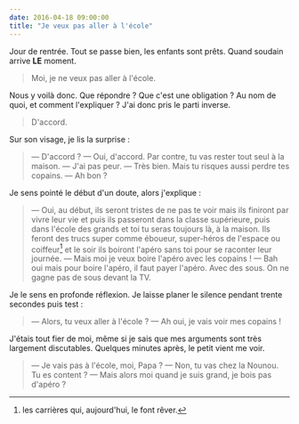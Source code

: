 ```yaml
---
date: 2016-04-18 09:00:00
title: "Je veux pas aller à l'école"
---
```


Jour de rentrée. Tout se passe bien, les enfants sont prêts. Quand soudain arrive **LE** moment.

> Moi, je ne veux pas aller à l'école.

<!-- more -->

Nous y voilà donc. Que répondre ? Que c'est une obligation ? Au nom de quoi, et comment l'expliquer ? J'ai donc pris le parti inverse.

> D'accord.

Sur son visage, je lis la surprise :

> — D'accord ?
> — Oui, d'accord. Par contre, tu vas rester tout seul à la maison.
> — J'ai pas peur.
> — Très bien. Mais tu risques aussi perdre tes copains.
> — Ah bon ?

Je sens pointé le début d'un doute, alors j'explique :

> — Oui, au début, ils seront tristes de ne pas te voir mais ils finiront par vivre leur vie et puis ils passeront dans la classe supérieure, puis dans l'école des grands et toi tu seras toujours là, à la maison. Ils feront des trucs super comme éboueur, super-héros de l'espace ou coiffeur[^1] et le soir ils boiront l'apéro sans toi pour se raconter leur journée.
> — Mais moi je veux boire l'apéro avec les copains !
> — Bah oui mais pour boire l'apéro, il faut payer l'apéro. Avec des sous. On ne gagne pas de sous devant la TV.

Je le sens en profonde réflexion. Je laisse planer le silence pendant trente secondes puis test :

> — Alors, tu veux aller à l'école ?
> — Ah oui, je vais voir mes copains !

J'étais tout fier de moi, même si je sais que mes arguments sont très largement discutables. Quelques minutes après, le petit vient me voir.

> — Je vais pas à l'école, moi, Papa ?
> — Non, tu vas chez la Nounou. Tu es content ?
> — Mais alors moi quand je suis grand, je bois pas d'apéro ?

[^1]: les carrières qui, aujourd'hui, le font rêver.
